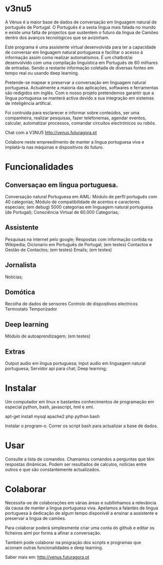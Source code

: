 # v3nu5

A Vénus é a maior base de dados de conversação em linguagem natural de português de Portugal. O Português é a sexta língua mais falada no mundo e existe uma falta de projectos que sustentem o futuro da língua de Camões dentro dos avanços tecnológicos que se avizinham.

Este programa é uma assistente virtual desenvolvida para ter a capacidade de conversar em linguagem natural portuguesa e facilitar o acesso à informação assim como realizar automatismos. É um chatbot/ai desenvolvido com uma compilação linguística em Português de 60 milhares de entradas. Sendo a restante informação coletada de diversas fontes em tempo real ou usando deep learning.

Pretende-se mapear e preservar a conversação em linguagem natural portuguesa. Actualmente a maioria das aplicações, softwares e ferramentas são redigidos em inglês. Com o nosso projeto pretendemos garantir que a lingua portuguesa se manterá activa devido a sua integração em sistemas de inteligência artifical. 

Foi contruida para esclarecer e informar sobre conteúdos, ser uma companheira, realizar pesquisas, fazer telefonemas, agendar eventos, calcular, automatizar processos, comandar circuitos electrónicos ou robôs.

Chat com a V3NU5 http://venus.futuragora.pt

Colabore neste empreedimento de manter a lingua portuguesa viva e implatá-la nas máquinas e dispositivos do futuro.

# Funcionalidades
## Conversaçao em lingua portuguesa.
Conversação natural Portuguesa em AIML:
Módulo de perfil português com 40 categorias;
Módulo de compatibilidade de acentos e caracteres especiais; (em debug)
5000 categorias em linguagem natural portuguesa (de Portugal);
Consciência Virtual de 60.000 Categorias;
## Assistente
Pesquisas na internet pelo google;
Respostas com informação contida na Wikipedia;
Dicionario em Português de Portugal; (em testes)
Contactos e Gestão de Contactos; (em testes)
Emails; (em testes)
## Jornalista
Notícias;
## Domótica
Recolha de dados de sensores
Controlo de dispositivos electricos
Termostato
Temporizador
## Deep learning
Módulo de autoaprendizagem; (em testes)
## Extras 
Output audio em língua portuguesa;
Input audio em linguagem natural portuguesa;
Servidor api para chat;
Deep learning;

# Instalar
Um computador em linux e bastantes conhecimentos de programação em especial python, bash, javascript, hml e xml.

apt-get install mysql apache2 php python bash

Instalar o program-o.
Correr os script bash para actualizar a base de dados.

# Usar

Consulte a lista de comandos. Chamamos comandos a perguntas que têm respostas dinâmicas. Podem ser resultados de calculos, notícias entre outros e que são constantemente actualizados.

# Colaborar
Necessita-se de colaborações em várias áreas e subllinhamos a relevância da causa de manter a lingua portuguesa viva. Apelamos a falantes de lingua portuguesa à dedicação de algum tempo disponivél a ensinar a assistente e preservar a lingua de camões.

Para colaborar poderá simplesmente criar uma conta do github e editar os ficheiros aiml por forma a afinar a conversação.

Também pode colaborar na progração dos scripts e programas que acionam outras funcionalidades e deep learning.

Saber mais em: http://venus.futuragora.pt

